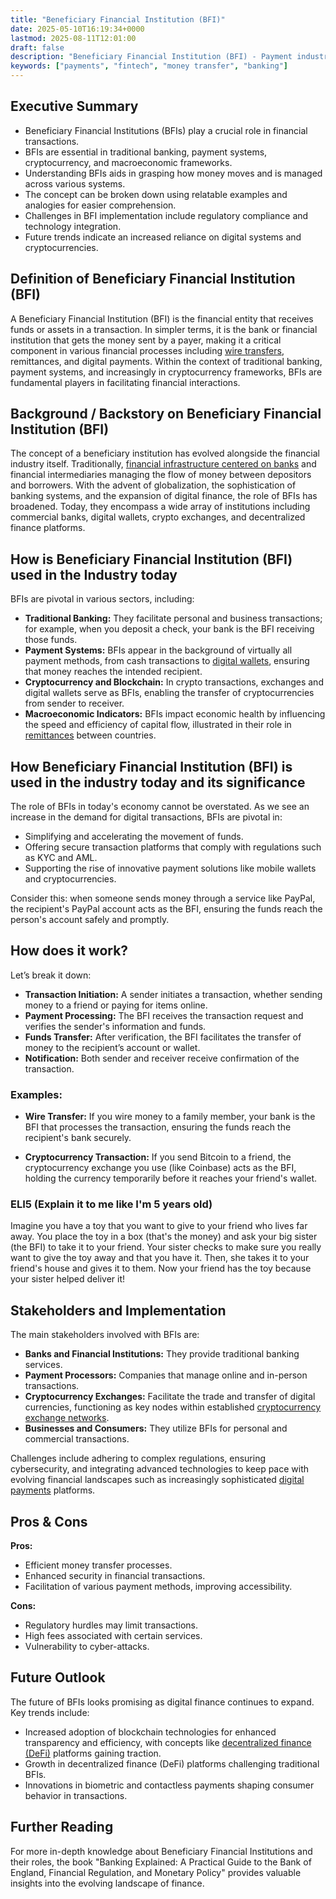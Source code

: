 ```yaml
---
title: "Beneficiary Financial Institution (BFI)"
date: 2025-05-10T16:19:34+0000
lastmod: 2025-08-11T12:01:00
draft: false
description: "Beneficiary Financial Institution (BFI) - Payment industry knowledge and insights"
keywords: ["payments", "fintech", "money transfer", "banking"]
---
```


## Executive Summary

- Beneficiary Financial Institutions (BFIs) play a crucial role in financial transactions.
- BFIs are essential in traditional banking, payment systems, cryptocurrency, and macroeconomic frameworks.
- Understanding BFIs aids in grasping how money moves and is managed across various systems.
- The concept can be broken down using relatable examples and analogies for easier comprehension.
- Challenges in BFI implementation include regulatory compliance and technology integration.
- Future trends indicate an increased reliance on digital systems and cryptocurrencies.

## Definition of Beneficiary Financial Institution (BFI)
A Beneficiary Financial Institution (BFI) is the financial entity that receives funds or assets in a transaction. In simpler terms, it is the bank or financial institution that gets the money sent by a payer, making it a critical component in various financial processes including [wire transfers](https://faisalkhanllc.xyz/resources/payments-wiki/i/international-wire-transfer/), remittances, and digital payments. Within the context of traditional banking, payment systems, and increasingly in cryptocurrency frameworks, BFIs are fundamental players in facilitating financial interactions.

## Background / Backstory on Beneficiary Financial Institution (BFI)
The concept of a beneficiary institution has evolved alongside the financial industry itself. Traditionally, [financial infrastructure centered on banks](https://faisalkhanllc.xyz/resources/payments-wiki/b/banking/) and financial intermediaries managing the flow of money between depositors and borrowers. With the advent of globalization, the sophistication of banking systems, and the expansion of digital finance, the role of BFIs has broadened. Today, they encompass a wide array of institutions including commercial banks, digital wallets, crypto exchanges, and decentralized finance platforms.

## How is Beneficiary Financial Institution (BFI) used in the Industry today
BFIs are pivotal in various sectors, including:

- **Traditional Banking:** They facilitate personal and business transactions; for example, when you deposit a check, your bank is the BFI receiving those funds.
- **Payment Systems:** BFIs appear in the background of virtually all payment methods, from cash transactions to [digital wallets](https://faisalkhanllc.xyz/resources/payments-wiki/d/digital-wallet/), ensuring that money reaches the intended recipient.
- **Cryptocurrency and Blockchain:** In crypto transactions, exchanges and digital wallets serve as BFIs, enabling the transfer of cryptocurrencies from sender to receiver.
- **Macroeconomic Indicators:** BFIs impact economic health by influencing the speed and efficiency of capital flow, illustrated in their role in [remittances](https://faisalkhanllc.xyz/resources/payments-wiki/r/remittances/) between countries.

## How Beneficiary Financial Institution (BFI) is used in the industry today and its significance
The role of BFIs in today's economy cannot be overstated. As we see an increase in the demand for digital transactions, BFIs are pivotal in:

- Simplifying and accelerating the movement of funds.
- Offering secure transaction platforms that comply with regulations such as KYC and AML.
- Supporting the rise of innovative payment solutions like mobile wallets and cryptocurrencies.

Consider this: when someone sends money through a service like PayPal, the recipient's PayPal account acts as the BFI, ensuring the funds reach the person's account safely and promptly.

## How does it work?
Let’s break it down:

- **Transaction Initiation:** A sender initiates a transaction, whether sending money to a friend or paying for items online.
- **Payment Processing:** The BFI receives the transaction request and verifies the sender's information and funds.
- **Funds Transfer:** After verification, the BFI facilitates the transfer of money to the recipient’s account or wallet.
- **Notification:** Both sender and receiver receive confirmation of the transaction.

### Examples:

- **Wire Transfer:** If you wire money to a family member, your bank is the BFI that processes the transaction, ensuring the funds reach the recipient's bank securely.

- **Cryptocurrency Transaction:** If you send Bitcoin to a friend, the cryptocurrency exchange you use (like Coinbase) acts as the BFI, holding the currency temporarily before it reaches your friend's wallet.

### ELI5 (Explain it to me like I'm 5 years old)
Imagine you have a toy that you want to give to your friend who lives far away. You place the toy in a box (that's the money) and ask your big sister (the BFI) to take it to your friend. Your sister checks to make sure you really want to give the toy away and that you have it. Then, she takes it to your friend's house and gives it to them. Now your friend has the toy because your sister helped deliver it!

## Stakeholders and Implementation
The main stakeholders involved with BFIs are:

- **Banks and Financial Institutions:** They provide traditional banking services.
- **Payment Processors:** Companies that manage online and in-person transactions.
- **Cryptocurrency Exchanges:** Facilitate the trade and transfer of digital currencies, functioning as key nodes within established [cryptocurrency exchange networks](https://faisalkhanllc.xyz/resources/payments-wiki/c/cryptocurrency-exchanges/).
- **Businesses and Consumers:** They utilize BFIs for personal and commercial transactions.

Challenges include adhering to complex regulations, ensuring cybersecurity, and integrating advanced technologies to keep pace with evolving financial landscapes such as increasingly sophisticated [digital payments](https://faisalkhanllc.xyz/resources/payments-wiki/d/digital-payments/) platforms.

## Pros & Cons
**Pros:**

- Efficient money transfer processes.
- Enhanced security in financial transactions.
- Facilitation of various payment methods, improving accessibility.

**Cons:**

- Regulatory hurdles may limit transactions.
- High fees associated with certain services.
- Vulnerability to cyber-attacks.

## Future Outlook
The future of BFIs looks promising as digital finance continues to expand. Key trends include:

- Increased adoption of blockchain technologies for enhanced transparency and efficiency, with concepts like [decentralized finance (DeFi)](https://faisalkhanllc.xyz/resources/payments-wiki/d/decentralized-finance-defi/) platforms gaining traction.
- Growth in decentralized finance (DeFi) platforms challenging traditional BFIs.
- Innovations in biometric and contactless payments shaping consumer behavior in transactions.

## Further Reading
For more in-depth knowledge about Beneficiary Financial Institutions and their roles, the book "Banking Explained: A Practical Guide to the Bank of England, Financial Regulation, and Monetary Policy" provides valuable insights into the evolving landscape of finance.